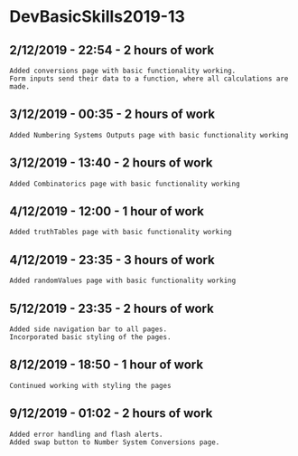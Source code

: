 # DevBasicSkills2019-13
## 2/12/2019 - 22:54 - 2 hours of work
    Added conversions page with basic functionality working.
    Form inputs send their data to a function, where all calculations are made.

## 3/12/2019 - 00:35 - 2 hours of work
    Added Numbering Systems Outputs page with basic functionality working

## 3/12/2019 - 13:40 - 2 hours of work
    Added Combinatorics page with basic functionality working

## 4/12/2019 - 12:00 - 1 hour of work
    Added truthTables page with basic functionality working

## 4/12/2019 - 23:35 - 3 hours of work
    Added randomValues page with basic functionality working

## 5/12/2019 - 23:35 - 2 hours of work
    Added side navigation bar to all pages.
    Incorporated basic styling of the pages.

## 8/12/2019 - 18:50 - 1 hour of work
    Continued working with styling the pages

## 9/12/2019 - 01:02 - 2 hours of work
    Added error handling and flash alerts.
    Added swap button to Number System Conversions page.